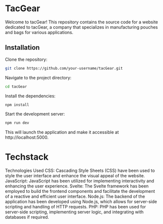 # TacGear


Welcome to tacGear! This repository contains the source code for a website dedicated to tacGear, a company that specializes in manufacturing pouches and bags for various applications.

## Installation

Clone the repository:

```bash
git clone https://github.com/your-username/tacGear.git
```
Navigate to the project directory:

```bash
cd tacGear
```

Install the dependencies:
```bash
npm install
```

Start the development server:
```bash
npm run dev
```
This will launch the application and make it accessible at http://localhost:5000.

# Techstack
Technologies Used
CSS: Cascading Style Sheets (CSS) have been used to style the user interface and enhance the visual appeal of the website.
JavaScript: JavaScript has been utilized for implementing interactivity and enhancing the user experience.
Svelte: The Svelte framework has been employed to build the frontend components and facilitate the development of a reactive and efficient user interface.
Node.js: The backend of the application has been developed using Node.js, which allows for server-side scripting and handling of HTTP requests.
PHP: PHP has been used for server-side scripting, implementing server logic, and integrating with databases if required.
